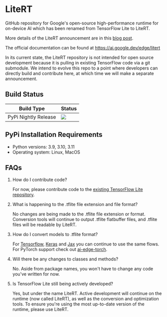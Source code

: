 # LiteRT
GitHub repository for Google's open-source high-performance runtime for
on-device AI which has been renamed from TensorFlow Lite to LiteRT.

More details of the LiteRT announcement are in this [blog
post](https://developers.googleblog.com/en/tensorflow-lite-is-now-litert/).

The official documentation can be found at https://ai.google.dev/edge/litert

In its current state, the LiteRT repository is not intended for open source
development because it is pulling in existing TensorFlow code via a git
submodule. We intend to evolve this repo to a point where developers can
directly build and contribute here, at which time we will make a separate
announcement.


## Build Status

Build Type         |    Status     |
-----------        | --------------|
PyPi Nightly Release    | [![](https://github.com/google-ai-edge/LiteRT/actions/workflows/nightly_pypi_release.yml/badge.svg?branch=main)](https://github.com/google-ai-edge/LiteRT/actions/workflows/nightly_pypi_release.yml) |

## PyPi Installation Requirements

 * Python versions:  3.9, 3.10, 3.11
 * Operating system: Linux, MacOS


## FAQs

1.  How do I contribute code?

    For now, please contribute code to the
    [existing TensorFlow Lite repository](https://github.com/tensorflow/tensorflow/blob/master/CONTRIBUTING.md).

2.  What is happening to the .tflite file extension and file format?

    No changes are being made to the .tflite file extension or format.
    Conversion tools will continue to output .tflite flatbuffer files, and
    .tflite files will be readable by LiteRT.

3.  How do I convert models to .tflite format?

    For [Tensorflow](https://ai.google.dev/edge/litert/models/convert),
    [Keras](https://ai.google.dev/edge/litert/models/convert) and
    [Jax](https://ai.google.dev/edge/litert/models/jax_to_tflite) you can
    continue to use the same flows. For PyTorch support check out
    [ai-edge-torch](https://github.com/google-ai-edge/ai-edge-torch).

4.  Will there be any changes to classes and methods?

    No. Aside from package names, you won't have to change any code you've
    written for now.

5.  Is TensorFlow Lite still being actively developed?

    Yes, but under the name LiteRT. Active development will continue on the
    runtime (now called LiteRT), as well as the conversion and optimization
    tools. To ensure you're using the most up-to-date version of the runtime,
    please use LiteRT.
